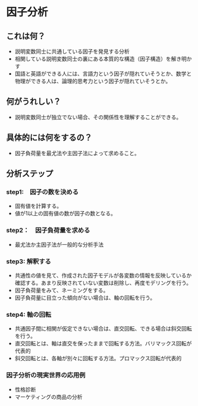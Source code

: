 # 因子分析

## これは何？
- 説明変数同士に共通している因子を発見する分析
- 相関している説明変数同士の裏にある本質的な構造（因子構造）を解き明かす
- 国語と英語ができる人には、言語力という因子が隠れていそうとか、数学と物理ができる人は、論理的思考力という因子が隠れていそうとか。

## 何がうれしい？
- 説明変数同士が独立でない場合、その関係性を理解することができる。

## 具体的には何をするの？
- 因子負荷量を最尤法や主因子法によって求めること。

## 分析ステップ
### step1:　因子の数を決める
- 固有値を計算する。
- 値が1以上の固有値の数が因子の数となる。

### step2：　因子負荷量を求める
- 最尤法か主因子法が一般的な分析手法

### step3: 解釈する
- 共通性の値を見て、作成された因子モデルが各変数の情報を反映しているか確認する。あまり反映されていない変数は削除し、再度モデリングを行う。
- 因子負荷量をみて、ネーミングをする。
- 因子負荷量に目立った傾向がない場合は、軸の回転を行う。

### step4: 軸の回転
- 共通因子間に相関が仮定できない場合は、直交回転、できる場合は斜交回転を行う。
- 直交回転とは、軸は直交を保ったままで回転する方法。バリマックス回転が代表的
- 斜交回転とは、各軸が別々に回転する方法。プロマックス回転が代表的

### 因子分析の現実世界の応用例
- 性格診断
- マーケティングの商品の分析